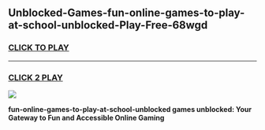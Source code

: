 
## Unblocked-Games-fun-online-games-to-play-at-school-unblocked-Play-Free-68wgd
<h3>
<a href="https://premium76.site?title=fun-online-games-to-play-at-school-unblocked&ref=21A">CLICK TO PLAY</a></h3>
<hr>

<h3>
<a href="https://premium76.site?title=fun-online-games-to-play-at-school-unblocked&ref=21A">CLICK 2 PLAY</a>
  
</h3>

<a href="https://premium76.site?title=fun-online-games-to-play-at-school-unblocked&ref=21A"><img src="https://clearcache.store/games.png"></a>


**fun-online-games-to-play-at-school-unblocked games unblocked: Your Gateway to Fun and Accessible Online Gaming**
